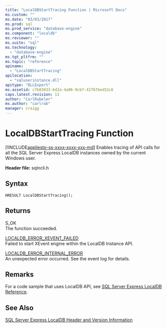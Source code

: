 ```yaml
---
title: "LocalDBStartTracing Function | Microsoft Docs"
ms.custom: ""
ms.date: "03/03/2017"
ms.prod: sql
ms.prod_service: "database-engine"
ms.component: "localdb"
ms.reviewer: ""
ms.suite: "sql"
ms.technology: 
  - "database-engine"
ms.tgt_pltfrm: ""
ms.topic: "reference"
apiname: 
  - "LocalDBStartTracing"
apilocation: 
  - "sqluserinstance.dll"
apitype: "DLLExport"
ms.assetid: c7b83833-6d2a-4a06-9cb7-42767bed52c6
caps.latest.revision: 11
author: "CarlRabeler"
ms.author: "carlrab"
manager: craigg
---
```

# LocalDBStartTracing Function
[!INCLUDE[appliesto-ss-xxxx-xxxx-xxx-md](../../includes/appliesto-ss-xxxx-xxxx-xxx-md.md)]
  Enables tracing of API calls for all the SQL Server Express LocalDB instances owned by the current Windows user.  
  
 **Header file:** sqlncli.h  
  
## Syntax  
  
```  
HRESULT LocalDBStartTracing();  
```  
  
## Returns  
 S_OK  
 The function succeeded.  
  
 [LOCALDB_ERROR_XEVENT_FAILED](../../relational-databases/express-localdb-error-messages/localdb-error-xevent-failed.md)  
 Failed to start XEvent engine within the LocalDB Instance API.  
  
 [LOCALDB_ERROR_INTERNAL_ERROR](../../relational-databases/express-localdb-error-messages/localdb-error-internal-error.md)  
 An unexpected error occurred. See the event log for details.  
  
## Remarks  
 For a code sample that uses LocalDB API, see [SQL Server Express LocalDB Reference](../../relational-databases/sql-server-express-localdb-reference.md).  
  
## See Also  
 [SQL Server Express LocalDB Header and Version Information](../../relational-databases/express-localdb-instance-apis/sql-server-express-localdb-header-and-version-information.md)  
  
  

